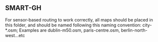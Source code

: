 SMART-GH
--------
For sensor-based routing to work correctly, all maps should be placed in this folder, and should be named
following this naming convention: city-*.osm; Examples are dublin-m50.osm, paris-centre.osm, berlin-north-west...etc
